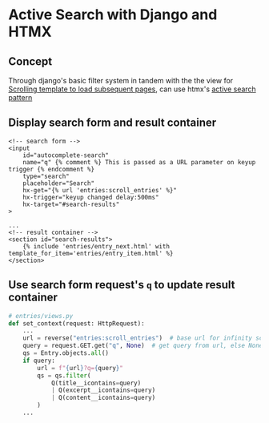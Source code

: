 # Active Search with Django and HTMX

## Concept

Through django's basic filter system in tandem with the the view for [Scrolling template to load subsequent pages](./infinity_scroll.md), can use htmx's [active search pattern](https://htmx.org/examples/active-search/)

## Display search form and result container

```jinja
<!-- search form -->
<input
    id="autocomplete-search"
    name="q" {% comment %} This is passed as a URL parameter on keyup trigger {% endcomment %}
    type="search"
    placeholder="Search"
    hx-get="{% url 'entries:scroll_entries' %}"
    hx-trigger="keyup changed delay:500ms"
    hx-target="#search-results"
>

...
<!-- result container -->
<section id="search-results">
    {% include 'entries/entry_next.html' with template_for_item='entries/entry_item.html' %}
</section>
```

## Use search form request's `q` to update result container

```python
# entries/views.py
def set_context(request: HttpRequest):
    ...
    url = reverse("entries:scroll_entries")  # base url for infinity scrolling
    query = request.GET.get("q", None)  # get query from url, else None
    qs = Entry.objects.all()
    if query:
        url = f"{url}?q={query}"
        qs = qs.filter(
            Q(title__icontains=query)
            | Q(excerpt__icontains=query)
            | Q(content__icontains=query)
        )
    ...
```

